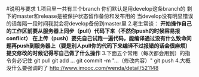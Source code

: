 #说明与要求
1.项目里一共有三个branch 你们默认是用develop这条branch的
  剩下的master和release是被保护状态留作备份和发布用的
  当develop没有明显错误的话每隔一段时间我就会将develop备份到master里
2.老生常谈：
  **开始操作自己的工作区前要从服务器上同步（pull）代码下来（不然你push的时候容易报conflict）**
  **在上传（push）要先自己试跑一遍代码，能编译通过没有什么致命问题再push到服务器上（要是别人pull你的代码下来编译不过报错的话会很麻烦）**
  **提交修改的时候记得写自己做了什么操作**
3.下面五个常用（每次都会用到）的指令务必记住
  git pull
  git add ...
  git commit -m "...（修改内容）"
  git push
4.大概没什么要强调的了
http://www.imooc.com/wenda/detail/521148